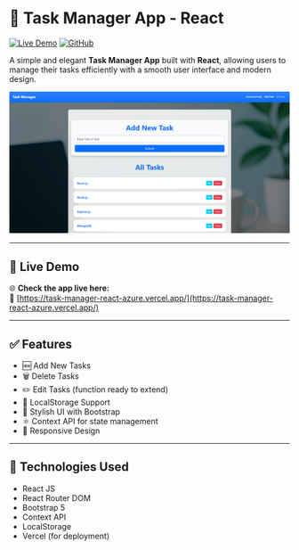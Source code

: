 # 📝 Task Manager App - React

[![Live Demo](https://img.shields.io/badge/Live%20Demo-Click%20Here-brightgreen?style=for-the-badge)](https://task-manager-react-azure.vercel.app/)
[![GitHub](https://img.shields.io/badge/GitHub-Repo-blue?style=for-the-badge)](https://github.com/Antonious-Sameh/task-manager-react)

A simple and elegant **Task Manager App** built with **React**, allowing users to manage their tasks efficiently with a smooth user interface and modern design.

![screenshot](screenshot.png)

---

## 🚀 Live Demo

🌐 **Check the app live here:**  
🔗 [https://task-manager-react-azure.vercel.app/](https://task-manager-react-azure.vercel.app/)

---

## ✅ Features

- 🆕 Add New Tasks
- 🗑️ Delete Tasks
- ✏️ Edit Tasks (function ready to extend)
- 💾 LocalStorage Support
- 🎨 Stylish UI with Bootstrap
- ⚛️ Context API for state management
- 📱 Responsive Design

---

## 🧪 Technologies Used

- React JS
- React Router DOM
- Bootstrap 5
- Context API
- LocalStorage
- Vercel (for deployment)

